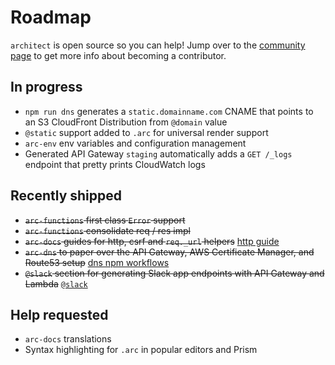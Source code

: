 # Roadmap

`architect` is open source so you can help! Jump over to the [community page](/intro/community) to get more info about becoming a contributor.

## In progress

- `npm run dns` generates a `static.domainname.com` CNAME that points to an S3 CloudFront Distribution from `@domain` value 
- `@static` support added to `.arc` for universal render support 
- `arc-env` env variables and configuration management
- Generated API Gateway `staging` automatically adds a `GET /_logs` endpoint that pretty prints CloudWatch logs

## Recently shipped

- <strike>`arc-functions` first class `Error` support</strike>
- <strike>`arc-functions` consolidate req / res impl</strike>
- <strike>`arc-docs` guides for http, csrf and `req._url` helpers</strike> [http guide](/reference/http)
- <strike>`arc-dns` to paper over the API Gateway, AWS Certificate Manager, and Route53 setup</strike> [dns npm workflows](/reference/npm-run-scripts#arc-dns) 
- <strike>`@slack` section for generating Slack app endpoints with API Gateway and Lambda</strike> [`@slack`](/reference/slack)

## Help requested

- `arc-docs` translations
- Syntax highlighting for `.arc` in popular editors and Prism
